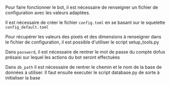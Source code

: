 Pour faire fonctionner le bot, il est nécessaire de renseigner un fichier de configuration avec les valeurs adaptées.

Il est nécessaire de créer le fichier `config.toml` en se basant sur le squelette `config_default.toml`

Pour récupérer les valeurs des pixels et des dimensions à renseigner dans le fichier de configuration, il est possible d'utiliser le script setup_tools.py

Dans `password`, il est nécessaire de rentrer le mot de passe du compte dofus présaisi sur lequel les actions du bot seront effectuées

Dans `db_path` il est nécessaire de rentrer le chemin et le nom de la base de données à utiliser.
Il faut ensuite executer le script database.py de sorte à initialiser la base
